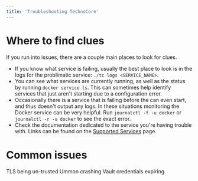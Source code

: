 ```yaml
---
title: 'Troubleshooting TechnoCore'
---
```


# Where to find clues 
If you run into issues, there are a couple main places to look for clues. 
- If you know what service is failing, usually the best place to look is in the logs for the problimatic service: `./tc logs <SERVICE_NAME>`. 
- You can see what services are currently running, as well as the status by running `docker service ls`. This can sometimes help identify services that just aren't starting due to a configuration error.
- Occasionally there is a service that is failing before the can even start, and thus doesn't output any logs. In these situations monitoring the Docker service can be very helpful. Run `journalctl -f -u docker` or `journalctl -r -u docker` to see the exact error.
- Check the documentation dedicated to the service you're having trouble with. Links can be found on the [Supported Services](../supported-services) page. 

# Common issues
TLS being un-trusted
Ummon crashing
Vault credentials expiring
